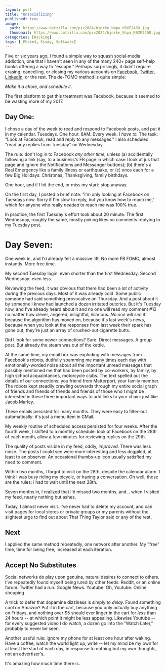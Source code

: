 ```yaml
---
layout: post
title: "Unsocializing"
published: true
image:
  path: https://www.botzilla.com/pix2024/bjorke_Napa_KBXF2468.jpg
  thumbnail: https://www.botzilla.com/pix2024/bjorke_Napa_KBXF2468.jpg
categories: [Hacking]
tags: [_Phase4, Essay, Software]
---
```


Five or six years ago, I found a simple way to squash social-media addiction, one that I haven't seen in any of the many 240+ page self-help books offering a way to "escape." Perhaps surprisingly, it didn't require erasing, cancelling, or closing  my various accounts on [Facebook](https://www.facebook.com/bjorke), [Twitter](https://twitter.com/bjorke), [LinkedIn](https://www.linkedin.com/in/kevinbjorke/), or the rest. The de-FOMO method is quite simple:

_Make it a chore, and schedule it._
<!--more-->

The first platform to get this treatment was Facebook, because it seemed to be wasting more of my 2017.

## Day One:

I chose a day of the week to read and respond to Facebook posts, and put it in my calendar. Tuesdays. One hour: 8AM. Every week. I _have to._ The task: "Look at Facebook, read and reply to any messages." I also scheduled "read any replies from Tuesday" on Wednesday.

The rule: don't log in to Facebook _any other time,_ unless (a) accidentally following a link (say, to a business's FB page in which case I look at jus that page and ignore the Notifications and Messanger buttons); (b) there's a Real Emergency like a family illness or earthquake, or (c) once each for a few Big Holidays: Christmas, Thanksgiving, family birthdays.

One hour, and if I hit the end, or miss my start: stop anyway.

On the first day, I posted a brief note: "I'm only looking at Facebook on Tuesdays now. Sorry if I'm slow to reply, but you know how to reach me," which for anyone who really _needed_ to reach me was 100% true.

In practice, the first Tuesday's effort took about 20 minute. The first Wednesday, roughly the same, mostly poking likes on comments replying to my Tuesday post.

# Day Seven:

One week in, and I'd already felt a massive lift. No more FB FOMO, almost instantly. More free time.

My second Tuesday login: even shorter than the first Wednesday. Second Wednesday: even less.

Reviewing the feed, it was obvious that there had been a lot of activity during the previous days. Most of it was already cold. Some public someone had said something provocative on Thursday. And a post about it by someone I knew had launched a dozen irritated outcries. But it's Tuesday now, and I've already heard about it and no one will read my comment #13 no matter how clever, angered, insightful, hilarious. _No one will see it_ because the algorithm has moved on, because it's last week's news, because when you look at the responses from last week their spark has gone out, they're just an array of crushed-out cigarette butts.

Did I look for some newer connections? Sure. Direct messages. A group post. But already the steam was out of the kettle.

At the same time, my email box was exploding with messages from Facebook's robots, dutifully spamming me many times each day with emotionally-worded noise about all the important unread messages that possibly mentioned me that had been posted by co-workers, by family, by high school acquaintances, motorcycle clubs. The text spelled out the details of our connections: you friend from Matterport, your family member. The robots kept steadily crawling outwards through my entire social graph of friends and friends of friends and friends of those who I might be interested in these three important ways to add links to your chain: just like Jacob Marley.

These emails persisted for many months. They were easy to filter-out automatically: it's just a menu item in GMail.

My weekly routine of scheduled access persisted for four weeks. After the fourth week, I shifted to a monthly schedule: look at Facebook on the 28th of each month, allow a few minutes for reviewing replies on the 29th.

The quality of posts visible in my feed, oddly, _improved._ There was less noise. The posts I could see were more interesting and less dogpiled, at least to an observer. An occasional thumbs-up icon usually satisfied my need to comment.

Within two months, I forgot to visit on the 28th, despite the calendar alarm. I think I was busy riding my bicycle, or having a conversation. Oh well, those are the rules: I had to wait until the next 28th.

Seven months in, I realized that I'd missed two months, and... when I visited my feed, nearly nothing but ashes.

Today, I almost never visit. I've never had to delete my account, and can visit pages for local stores or private groups or my parents without the slightest urge to find out about That Thing Taylor said or any of the rest.

## Next

I applied the same method repeatedly, one network after another. My "free" time, time for being free, increased at each iteration.

## Accept No Substitutes

Social networks do play upon genuine, natural desires to connect to others. I've repeatedly found myself being lured by other feeds: Reddit, or an online forum. Twitter had a run. Google News. Youtube. Oh, Youtube. Online shopping.

A trick to defer that dopamine dizziness is simply to _delay._ Found something cool on Amazon? Put it in the cart, because you only actually buy anything on Fridays, and nothing over $5 should ever linger in the cart for _less_ than 24 hours -- at which point it might be less appealing. Likewise Youtube -- for every suggested video I do watch, a dozen go into the "Watch Later," probably to never be seen.

Another useful rule: ignore my phone for at least one hour after waking. Have a coffee, watch the world light up, write -- let my mind be my own for at least the start of each day, in response to nothing but my own thoughts, not an advertiser's.

It's amazing how much time there is.